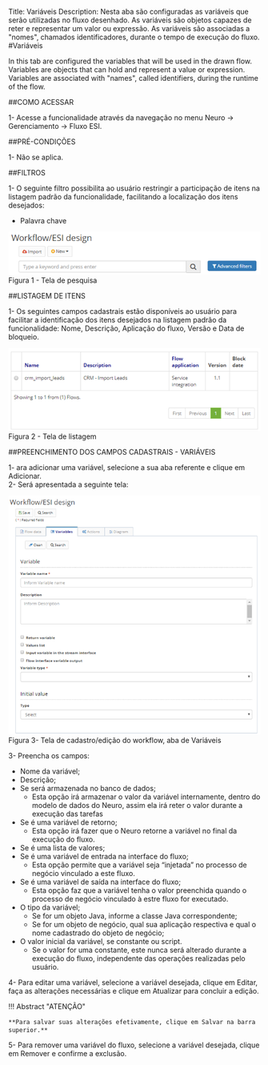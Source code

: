 Title: Variáveis
Description: Nesta aba são configuradas as variáveis que serão utilizadas no fluxo desenhado. As variáveis são objetos capazes de reter e representar um valor ou expressão. As variáveis são associadas a "nomes", chamados identificadores, durante o tempo de execução do fluxo.    
#Variáveis 

In this tab are configured the variables that will be used in the drawn flow. Variables are objects that can hold and represent a value or expression. Variables are associated with "names", called identifiers, during the runtime of the flow.  

##COMO ACESSAR  

1- Acesse a funcionalidade através da navegação no menu Neuro → Gerenciamento → Fluxo ESI.  

##PRÉ-CONDIÇÕES  

1- Não se aplica. 

##FILTROS  

1- O seguinte filtro possibilita ao usuário restringir a participação de itens na listagem padrão da funcionalidade, facilitando a localização dos itens desejados:    

- Palavra chave    

![Screenshot](images/Variables-fig01.png)  
Figura 1 - Tela de pesquisa  

##LISTAGEM DE ITENS 

1- Os seguintes campos cadastrais estão disponíveis ao usuário para facilitar a identificação dos itens desejados na listagem padrão da funcionalidade: Nome, Descrição, Aplicação do fluxo, Versão e Data de bloqueio.  

![Screenshot](images/Variables-fig02.png)    
Figura 2 - Tela de listagem   

##PREENCHIMENTO DOS CAMPOS CADASTRAIS - VARIÁVEIS     

1- ara adicionar uma variável, selecione a sua aba referente e clique em Adicionar.    
2- Será apresentada a seguinte tela:    

![Screenshot](images/Variables-fig03.png)   
Figura 3- Tela de cadastro/edição do workflow, aba de Variáveis  

3- Preencha os campos:    

- Nome da variável;  
- Descrição;  
- Se será armazenada no banco de dados;  
	- Esta opção irá armazenar o valor da variável internamente, dentro do modelo de dados do Neuro, assim ela irá reter o valor durante a execução das tarefas   
- Se é uma variável de retorno;   
	- Esta opção irá fazer que o Neuro retorne a variável no final da execução do fluxo.    
- Se é uma lista de valores;  
- Se é uma variável de entrada na interface do fluxo;  
	- Esta opção permite que a variável seja “injetada” no processo de negócio vinculado a este fluxo.    
- Se é uma variável de saída na interface do fluxo;   
	- Esta opção faz que a variável tenha o valor preenchida quando o processo de negócio vinculado à estre fluxo for executado.   
- O tipo da variável;  
	- Se for um objeto Java, informe a classe Java correspondente;   
	- Se for um objeto de negócio, qual sua aplicação respectiva e qual o nome cadastrado do objeto de negócio;   
- O valor inicial da variável, se constante ou script.    
	- Se o valor for uma constante, este nunca será alterado durante a execução do fluxo, independente das operações realizadas pelo usuário.   

4- Para editar uma variável, selecione a variável desejada, clique em Editar, faça as alterações necessárias e clique em Atualizar para concluir a edição.   

!!! Abstract "ATENÇÃO"  

    **Para salvar suas alterações efetivamente, clique em Salvar na barra superior.**  

5- Para remover uma variável do fluxo, selecione a variável desejada, clique em Remover e confirme a exclusão.  
	












